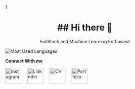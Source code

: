 1<div align="center">
  <h1> ## Hi there 👋 </h1>
</div>

<div align="center">
  <p> FullStack and Machine Learning Enthusiast </p>
</div>

![Most Used Languages](https://github-readme-stats.vercel.app/api/top-langs/?username=AxelAcep&layout=compact&theme=dark)

<p><strong>Connect With me</strong></p>
<div style="display: flex; gap: 20px; justify-content: left;">
  <a href="https://www.instagram.com/axel.sx_/" target="_blank">
    <img src="https://upload.wikimedia.org/wikipedia/commons/a/a5/Instagram_icon.png" alt="Instagram" style="width: 50px; height: 50px;">
  </a>
  <a href="https://www.linkedin.com/in/axel-sebayang-7a0026248/" target="_blank">
    <img src="https://img.icons8.com/?size=100&id=13930&format=png&color=000000" alt="LinkedIn" style="width: 50px; height: 50px;">
  </a>
  <a href="https://drive.google.com/file/d/1kHW1bbSaR9Zgw3Y2PerZOKmZGi8Tkoqo/view?usp=sharing" target="_blank">
    <img src="https://img.icons8.com/?size=100&id=z6faRXwXtVdE&format=png&color=000000" alt="CV" style="width: 50px; height: 50px;">
  </a>
  <a href="https://drive.google.com/file/d/1qQcLoihObDnBhU-jY3WU3Y8AlrePEuYt/view" target="_blank">
    <img src="https://img.icons8.com/?size=100&id=104230&format=png&color=000000" alt="Portfolio" style="width: 50px; height: 50px;">
  </a>
</div>


<!--
**AxelAcep/AxelAcep** is a ✨ _special_ ✨ repository because its `README.md` (this file) appears on your GitHub profile.

Here are some ideas to get you started:

- 🔭 I’m currently working on ...
- 🌱 I’m currently learning ...
- 👯 I’m looking to collaborate on ...
- 🤔 I’m looking for help with ...
- 💬 Ask me about ...
- 📫 How to reach me: ...
- 😄 Pronouns: ...
- ⚡ Fun fact: ...
-->
